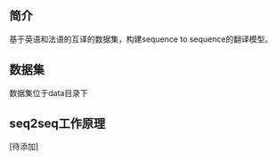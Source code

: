 ## 简介
   基于英语和法语的互译的数据集，构建sequence to sequence的翻译模型。

## 数据集
   数据集位于data目录下

## seq2seq工作原理
   [待添加]
